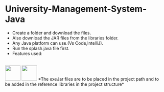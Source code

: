 # University-Management-System-Java

- Create a folder and download the files.
- Also download the JAR files from the libraries folder.
- Any Java platform can use.(Vs Code,IntelliJ).
- Run the splash.java file first.
- Features used:
<br>
 <img src="https://cdn.jsdelivr.net/gh/devicons/devicon/icons/java/java-original-wordmark.svg" width="50" height="50" /> 
 <img src="https://cdn.jsdelivr.net/gh/devicons/devicon/icons/mysql/mysql-original-wordmark.svg" width="50" height="50" />
*The exeJar files are to be placed in the project path and to be added in the reference libraries in the project structure*
